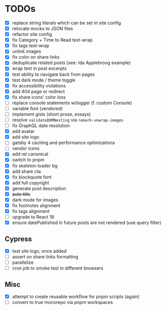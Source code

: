 # TODOs

- [x] replace string literals which can be set in site config
- [x] relocate mocks to JSON files
- [x] refactor site config
- [x] fix Category + Time to Read text-wrap
- [x] fix tags text-wrap
- [x] unlink images
- [x] fix color on share links
- [x] deduplicate related posts (see: Ida Applebroog example)
- [x] wrap text in post excerpts
- [x] test ability to navigate back from pages
- [x] test dark mode / theme toggle
- [x] fix accessibility violations
- [x] add 404 page or redirect
- [x] fix share icons' color loss
- [ ] replace console statements w/logger (f. custom Console)
- [ ] variable font (vendored)
- [ ] implement gists (short prose, essays)
- [ ] resolve `validateDOMNesting` via `remark-unwrap-images`
- [ ] fix GraphQL date resolution
- [x] add avatar
- [x] add site logo
- [ ] gatsby 4 caching and performance optimizations
- [ ] vendor icons
- [x] add rel canonical
- [x] switch to pnpm
- [x] fix skeleton loader bg
- [x] add share cta
- [x] fix blockquote font
- [x] add full copyright
- [x] generate post description
- [x] ~~auto title~~
- [x] dark mode for images
- [x] fix footnotes alignment
- [x] fix tags alignment
- [ ] upgrade to React 18
- [x] ensure datePublished in future posts are not rendered (use query filter)

## Cypress

- [x] test site logo, once added
- [ ] assert on share links formatting
- [ ] parallelize
- [ ] cron job to smoke test in different browsers

## Misc

- [x] attempt to create reusable workflow for pnpm scripts (again)
- [ ] convert to true monorepo via pnpm workspaces
